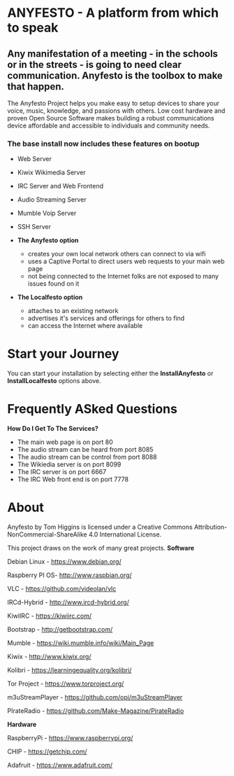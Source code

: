 # ANYFESTO - A platform from which to speak 
## Any manifestation of a meeting - in the schools or in the streets - is going to need clear communication. Anyfesto is the toolbox to make that happen. ##

The Anyfesto Project helps you make easy to setup devices to share your voice, music, knowledge, and passions with others.
Low cost hardware and proven Open Source Software makes building a robust communications device affordable and accessible to individuals and community  needs. 

### The base install now includes these features on bootup

* Web Server
* Kiwix Wikimedia Server
* IRC Server and Web Frontend
* Audio Streaming Server
* Mumble Voip Server
* SSH Server

* **The Anyfesto option** 
  * creates your own local network others can connect to via wifi
  * uses a Captive Portal to direct users web requests to your main web page
  * not being connected to the Internet folks are not exposed to many issues found on it

* **The Localfesto option**
  * attaches to an existing network
  * advertises it's services and offerings for others to find
  * can access the Internet where available

# Start your Journey 

You can start your installation by selecting either the **InstallAnyfesto** or **InstallLocalfesto** options above.


# Frequently ASked Questions

**How Do I Get To The Services?**

 * The main web page is on port 80
 * The audio stream can be heard from port 8085
 * The audio stream can be control from port 8088
 * The Wikiedia server is on port 8099
 * The IRC server is on port 6667
 * The IRC Web front end is on port 7778
 

# About

Anyfesto by Tom Higgins is licensed under a Creative Commons Attribution-NonCommercial-ShareAlike 4.0 International License.


This project draws on the work of many great projects.
**Software**

Debian Linux - https://www.debian.org/

Raspberry PI OS-	http://www.raspbian.org/

VLC - 		https://github.com/videolan/vlc

IRCd-Hybrid - 	http://www.ircd-hybrid.org/

KiwiIRC - https://kiwiirc.com/

Bootstrap - http://getbootstrap.com/

Mumble - https://wiki.mumble.info/wiki/Main_Page

Kiwix - http://www.kiwix.org/

Kolibri - https://learningequality.org/kolibri/

Tor Project - https://www.torproject.org/

m3uStreamPlayer - https://github.com/opi/m3uStreamPlayer

PIrateRadio - 	https://github.com/Make-Magazine/PirateRadio

**Hardware**

RaspberryPi - https://www.raspberrypi.org/

CHIP - https://getchip.com/

Adafruit - https://www.adafruit.com/
 
